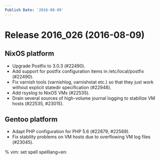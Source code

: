 ```yaml
---
Publish Date: '2016-08-09'
---
```


# Release 2016_026 (2016-08-09)

## NixOS platform

- Upgrade Postfix to 3.0.3 (#22490).
- Add support for postfix configuration items in /etc/local/postfix (#22490).
- Fix varnish tools (varnishlog, varnishstat etc.) so that they just work
  without explicit statedir specification (#22948).
- Add rsyslog to NixOS VMs (#22535).
- Drain several sources of high-volume journal logging to stabilize VM hosts
  (#22535, #23015).

## Gentoo platform

- Adapt PHP configuration for PHP 5.6 (#22879, #22569).
- Fix stability problems on VM hosts due to overflowing VM log files (#23045).

% vim: set spell spelllang=en:
